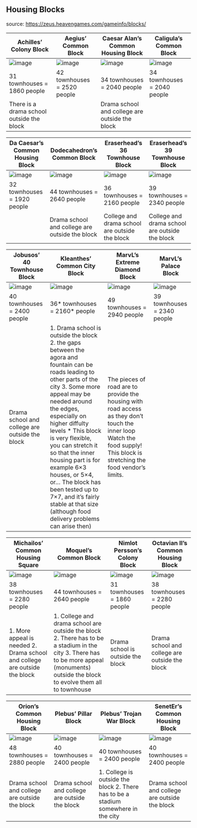 ## Housing Blocks
source: https://zeus.heavengames.com/gameinfo/blocks/

| Achilles’ Colony Block | Aegius’ Common Block | Caesar Alan’s Common Housing Block | Caligula’s Common Block |
| - | - | - | - |
| ![image](https://github.com/kiwiAnton/zeus/assets/102251049/c08011e8-07f5-4351-94c9-4537a2279705) | ![image](https://github.com/kiwiAnton/zeus/assets/102251049/f88afd0f-4188-48cd-b549-87843c33d85d) | ![image](https://github.com/kiwiAnton/zeus/assets/102251049/706e5f73-bac1-4169-b03e-f8dfa2e96da0) | ![image](https://github.com/kiwiAnton/zeus/assets/102251049/be179b36-c414-4093-ba02-a17c654b90b1) |
| 31 townhouses = 1860 people | 42 townhouses = 2520 people | 34 townhouses = 2040 people | 34 townhouses = 2040 people |
| There is a drama school outside the block | | Drama school and college are outside the block | |

| Da Caesar’s Common Housing Block | Dodecahedron’s Common Block | Eraserhead’s 36 Townhouse Block | Eraserhead’s 39 Townhouse Block |
| - | - | - | - |
| ![image](https://github.com/kiwiAnton/zeus/assets/102251049/280389f8-645d-4e6e-9b71-4cd94d6a78ab) | ![image](https://github.com/kiwiAnton/zeus/assets/102251049/c0cdc0ba-75ca-4b27-a9db-7cb43514cbe2) | ![image](https://github.com/kiwiAnton/zeus/assets/102251049/9b851ecd-6fbd-4dbb-b58e-54ab940ebead) | ![image](https://github.com/kiwiAnton/zeus/assets/102251049/935b80aa-eb1a-4380-97e6-238c1e40cecc) |
| 32 townhouses = 1920 people | 44 townhouses = 2640 people | 36 townhouses = 2160 people | 39 townhouses = 2340 people |
| | Drama school and college are outside the block | College and drama school are outside the block | College and drama school are outside the block |

| Jobusos’ 40 Townhouse Block | Kleanthes’ Common City Block | MarvL’s Extreme Diamond Block | MarvL’s Palace Block |
| - | - | - | - |
| ![image](https://github.com/kiwiAnton/zeus/assets/102251049/0e389464-7f9f-49ea-a625-51d68f376daa) | ![image](https://github.com/kiwiAnton/zeus/assets/102251049/8491196b-cfba-4f6b-962b-c79d777aee66) | ![image](https://github.com/kiwiAnton/zeus/assets/102251049/70542d55-0d17-46c1-ac90-ba6be2995958) | ![image](https://github.com/kiwiAnton/zeus/assets/102251049/e17a8f28-93ac-4eab-9ee1-ca8374ffc144) |
| 40 townhouses = 2400 people | 36* townhouses = 2160* people | 49 townhouses = 2940 people | 39 townhouses = 2340 people |
| Drama school and college are outside the block | 1. Drama school is outside the block 2. the gaps between the agora and fountain can be roads leading to other parts of the city 3. Some more appeal may be needed around the edges, especially on higher diffulty levels * This block is very flexible, you can stretch it so that the inner housing part is for example 6×3 houses, or 5×4, or… The block has been tested up to 7×7, and it’s fairly stable at that size (although food delivery problems can arise then) | The pieces of road are to provide the housing with road access as they don’t touch the inner loop Watch the food supply! This block is stretching the food vendor’s limits. |

| Michailos’ Common Housing Square | Moquel’s Common Block | Nimlot Persson’s Colony Block | Octavian II’s Common Housing Block |
| - | - | - | - |
| ![image](https://github.com/kiwiAnton/zeus/assets/102251049/fbf35fa1-b9a1-49a1-bf86-4f78f5fee683) | ![image](https://github.com/kiwiAnton/zeus/assets/102251049/6b93d58b-3c12-4dff-a76c-a2bf1a8c7d3a) | ![image](https://github.com/kiwiAnton/zeus/assets/102251049/3517b219-32d8-4b02-8152-d57f818eaf25) | ![image](https://github.com/kiwiAnton/zeus/assets/102251049/fde6b9bd-db97-4cbc-a4e7-048cb2d6a45a) |
| 38 townhouses = 2280 people | 44 townhouses = 2640 people | 31 townhouses = 1860 people | 38 townhouses = 2280 people |
| 1. More appeal is needed 2. Drama school and college are outside the block | 1. College and drama school are outside the block 2. There has to be a stadium in the city 3. There has to be more appeal (monuments) outside the block to evolve them all to townhouse | Drama school is outside the block | Drama school and college are outside the block |

| Orion’s Common Housing Block | Plebus’ Pillar Block | Plebus’ Trojan War Block | SenetEr’s Common Housing Block |
| - | - | - | - |
| ![image](https://github.com/kiwiAnton/zeus/assets/102251049/872ace3b-6b1d-4089-b09d-6784fda10f5d) | ![image](https://github.com/kiwiAnton/zeus/assets/102251049/41b836b8-9f4f-4147-9551-b37964966cfc) | ![image](https://github.com/kiwiAnton/zeus/assets/102251049/fad21097-9bb9-4cae-a0fa-252e08d604bc) | ![image](https://github.com/kiwiAnton/zeus/assets/102251049/522c3050-f70e-46aa-a010-f9f6b92c4a90) |
| 48 townhouses = 2880 people | 40 townhouses = 2400 people | 40 townhouses = 2400 people | 40 townhouses = 2400 people |
| Drama school and college are outside the block | Drama school and college are outside the block | 1. College is outside the block 2. There has to be a stadium somewhere in the city | Drama school and college are outside the block |
